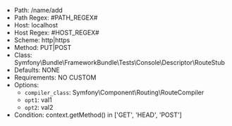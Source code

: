 - Path: /name/add
- Path Regex: #PATH_REGEX#
- Host: localhost
- Host Regex: #HOST_REGEX#
- Scheme: http|https
- Method: PUT|POST
- Class: Symfony\Bundle\FrameworkBundle\Tests\Console\Descriptor\RouteStub
- Defaults: NONE
- Requirements: NO CUSTOM
- Options: 
    - `compiler_class`: Symfony\Component\Routing\RouteCompiler
    - `opt1`: val1
    - `opt2`: val2
- Condition: context.getMethod() in ['GET', 'HEAD', 'POST']